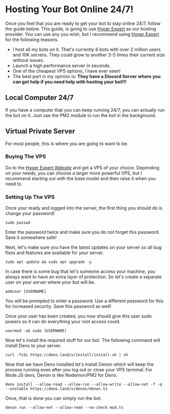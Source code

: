 # Hosting Your Bot Online 24/7!

Once you feel that you are ready to get your bot to stay online 24/7, follow the
guide below. This guide, is going to use
[Hyper Expert](https://p.hyper.expert/aff.php?aff=125) as our hosting provider.
You can use any you wish, but I recommend using
[Hyper Expert](https://p.hyper.expert/aff.php?aff=125) for the following
reasons.

- I host all my bots on it. That's currently 6 bots with over 2 million users
  and 10K servers. They could grow to another 3-5 times their current size
  without issues.
- Launch a high performance server in seconds.
- One of the cheapest VPS options, I have ever seen!
- The best part in my opinion is: **They have a Discord Server where you can get
  help if you need help with hosting your bot!!!**

## Local Computer 24/7

If you have a computer that you can keep running 24/7, you can actually run the
bot on it. Just use the PM2 module to run the bot in the background.

## Virtual Private Server

For most people, this is where you are going to want to be.

### Buying The VPS

Go to the [Hyper Expert Website](https://p.hyper.expert/aff.php?aff=125) and get
a VPS of your choice. Depending on your needs, you can choose a larger more
powerful VPS, but I recommend starting out with the base model and then raise it
when you need to.

### Setting Up The VPS

Once your ready and logged into the server, the first thing you should do is
change your password!

```shell
sudo passwd
```

Enter the password twice and make sure you do not forget this password. Save it
somewhere safe!

Next, let's make sure you have the latest updates on your server so all bug
fixes and features are available for your server.

```shell
sudo apt update && sudo apt upgrade -y
```

In case there is some bug that let's someone access your machine, you always
want to have an extra layer of protection. So let's create a separate user on
your server where your bot will be.

```shell
adduser [USERNAME]
```

You will be prompted to enter a password. Use a different password for this for
increased security. Save this password as well!

Once your user has been created, you now should give this user sudo powers so it
can do everything your root access could.

```shell
usermod -aG sudo [USERNAME]
```

Now let's install the required stuff for our bot. The following command will
install Deno to your server.

```shell
curl -fsSL https://deno.land/x/install/install.sh | sh
```

Now that we have Deno installed let's install Denon which will keep the process
running even after you log out or close your VPS terminal. For Node.JS devs,
Denon is like Nodemon/PM2 for Deno.

```shell
deno install --allow-read --allow-run --allow-write --allow-net -f -q --unstable https://deno.land/x/denon/denon.ts
```

Once, that is done you can simply run the bot.

```shell
denon run --allow-net --allow-read --no-check mod.ts
```
